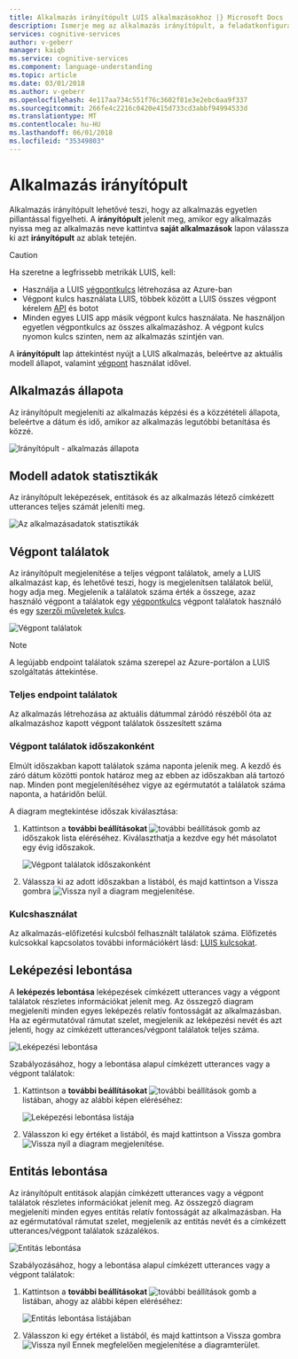 ```yaml
---
title: Alkalmazás irányítópult LUIS alkalmazásokhoz |} Microsoft Docs
description: Ismerje meg az alkalmazás irányítópult, a feladatkonfigurációkat jelentéskészítési eszköz, amely lehetővé teszi az alkalmazások egyetlen pillantással figyelése.
services: cognitive-services
author: v-geberr
manager: kaiqb
ms.service: cognitive-services
ms.component: language-understanding
ms.topic: article
ms.date: 03/01/2018
ms.author: v-geberr
ms.openlocfilehash: 4e117aa734c551f76c3602f81e3e2ebc6aa9f337
ms.sourcegitcommit: 266fe4c2216c0420e415d733cd3abbf94994533d
ms.translationtype: MT
ms.contentlocale: hu-HU
ms.lasthandoff: 06/01/2018
ms.locfileid: "35349803"
---
```

# <a name="application-dashboard"></a>Alkalmazás irányítópult
Alkalmazás irányítópult lehetővé teszi, hogy az alkalmazás egyetlen pillantással figyelheti. A **irányítópult** jelenít meg, amikor egy alkalmazás nyissa meg az alkalmazás neve kattintva **saját alkalmazások** lapon válassza ki azt **irányítópult** az ablak tetején. 

> [!CAUTION]
> Ha szeretne a legfrissebb metrikák LUIS, kell:
> * Használja a LUIS [végpontkulcs](luis-how-to-azure-subscription.md) létrehozása az Azure-ban
> * Végpont kulcs használata LUIS, többek között a LUIS összes végpont kérelem [API](https://aka.ms/luis-endpoint-apis) és botot
> * Minden egyes LUIS app másik végpont kulcs használata. Ne használjon egyetlen végpontkulcs az összes alkalmazáshoz. A végpont kulcs nyomon kulcs szinten, nem az alkalmazás szintjén van.  

A **irányítópult** lap áttekintést nyújt a LUIS alkalmazás, beleértve az aktuális modell állapot, valamint [végpont](luis-glossary.md#endpoint) használat idővel. <!--The following image shows the **Dashboard** page.-->

<!-- TBD: Get a working screen shot
![The Dashboard](./media/luis-how-to-use-dashboard/dashboard.png)
-->

<!-- TBD: IS THIS STILL TRUE?
At the top of the **Dashboard** page, a contextual notification bar constantly displays notifications to update you on the required or recommended actions appropriate for the current state of your app. It also provides useful tips and alerts as needed. A detailed description of the data reported on the **Dashboard** page follows.
-->
  
## <a name="app-status"></a>Alkalmazás állapota
Az irányítópult megjeleníti az alkalmazás képzési és a közzétételi állapota, beleértve a dátum és idő, amikor az alkalmazás legutóbbi betanítása és közzé.  

![Irányítópult - alkalmazás állapota](./media/luis-how-to-use-dashboard/app-state.png)

## <a name="model-data-statistics"></a>Modell adatok statisztikák
Az irányítópult leképezések, entitások és az alkalmazás létező címkézett utterances teljes számát jeleníti meg. 

![Az alkalmazásadatok statisztikák](./media/luis-how-to-use-dashboard/app-model-count.png)

## <a name="endpoint-hits"></a>Végpont találatok
Az irányítópult megjelenítése a teljes végpont találatok, amely a LUIS alkalmazást kap, és lehetővé teszi, hogy is megjelenítsen találatok belül, hogy adja meg. Megjelenik a találatok száma érték a összege, azaz használó végpont a találatok egy [végpontkulcs](./luis-concept-keys.md#endpoint-key) végpont találatok használó és egy [szerzői műveletek kulcs](./luis-concept-keys.md#authoring-key).

<!-- TBD: this image is old but I don't have a new one based on usage -->
![Végpont találatok](./media/luis-how-to-use-dashboard/dashboard-endpointhits.png)

> [!NOTE] 
> A legújabb endpoint találatok száma szerepel az Azure-portálon a LUIS szolgáltatás áttekintése. 
 
### <a name="total-endpoint-hits"></a>Teljes endpoint találatok
Az alkalmazás létrehozása az aktuális dátummal záródó részéből óta az alkalmazáshoz kapott végpont találatok összesített száma

### <a name="endpoint-hits-per-period"></a>Végpont találatok időszakonként
Elmúlt időszakban kapott találatok száma naponta jelenik meg. A kezdő és záró dátum közötti pontok határoz meg az ebben az időszakban alá tartozó nap. Minden pont megjelenítéséhez vigye az egérmutatót a találatok száma naponta, a határidőn belül. 

A diagram megtekintése időszak kiválasztása:
 
1. Kattintson a **további beállításokat** ![további beállítások gomb](./media/luis-how-to-use-dashboard/Dashboard-Settings-btn.png) az időszakok lista eléréséhez. Kiválaszthatja a kezdve egy hét másolatot egy évig időszakok. 

    ![Végpont találatok időszakonként](./media/luis-how-to-use-dashboard/timerange.png)

2. Válassza ki az adott időszakban a listából, és majd kattintson a Vissza gombra ![Vissza nyíl](./media/luis-how-to-use-dashboard/Dashboard-backArrow.png) a diagram megjelenítése.

### <a name="key-usage"></a>Kulcshasználat
Az alkalmazás-előfizetési kulcsból felhasznált találatok száma. Előfizetés kulcsokkal kapcsolatos további információkért lásd: [LUIS kulcsokat](luis-concept-keys.md). 
  
## <a name="intent-breakdown"></a>Leképezési lebontása
A **leképezés lebontása** leképezések címkézett utterances vagy a végpont találatok részletes információkat jelenít meg. Az összegző diagram megjeleníti minden egyes leképezés relatív fontosságát az alkalmazásban. Ha az egérmutatóval rámutat szelet, megjelenik az leképezési nevét és azt jelenti, hogy az címkézett utterances/végpont találatok teljes száma. 

![Leképezési lebontása](./media/luis-how-to-use-dashboard/intent-breakdown.png)

Szabályozásához, hogy a lebontása alapul címkézett utterances vagy a végpont találatok:

1. Kattintson a **további beállításokat** ![további beállítások gomb](./media/luis-how-to-use-dashboard/Dashboard-Settings-btn.png) a listában, ahogy az alábbi képen eléréséhez:

    ![Leképezési lebontása listája](./media/luis-how-to-use-dashboard/intent-breakdown-based-on.png)
2. Válasszon ki egy értéket a listából, és majd kattintson a Vissza gombra ![Vissza nyíl](./media/luis-how-to-use-dashboard/Dashboard-backArrow.png) a diagram megjelenítése.

## <a name="entity-breakdown"></a>Entitás lebontása
Az irányítópult entitások alapján címkézett utterances vagy a végpont találatok részletes információkat jelenít meg. Az összegző diagram megjeleníti minden egyes entitás relatív fontosságát az alkalmazásban. Ha az egérmutatóval rámutat szelet, megjelenik az entitás nevét és a címkézett utterances/végpont találatok százalékos. 

![Entitás lebontása](./media/luis-how-to-use-dashboard/entity-breakdown.png)

Szabályozásához, hogy a lebontása alapul címkézett utterances vagy a végpont találatok:

1. Kattintson a **további beállításokat** ![további beállítások gomb](./media/luis-how-to-use-dashboard/Dashboard-Settings-btn.png) a listában, ahogy az alábbi képen eléréséhez:

    ![Entitás lebontása listájában](./media/luis-how-to-use-dashboard/entity-breakdown-based-on.png)
2. Válasszon ki egy értéket a listából, és majd kattintson a Vissza gombra ![Vissza nyíl](./media/luis-how-to-use-dashboard/Dashboard-backArrow.png) Ennek megfelelően megjelenítése a diagramterület.
